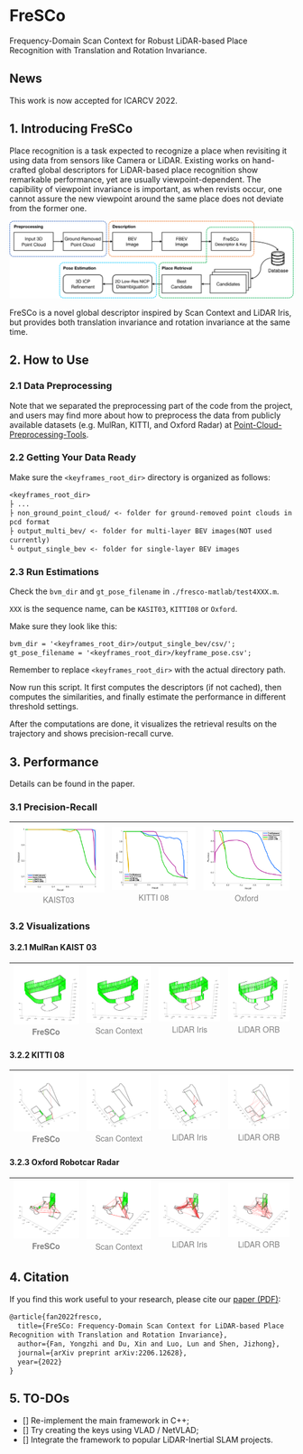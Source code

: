# FreSCo
Frequency-Domain Scan Context for Robust LiDAR-based Place Recognition with Translation and Rotation Invariance.

## News
This work is now accepted for ICARCV 2022. 

## 1. Introducing FreSCo
Place recognition is a task expected to recognize a place when revisiting it using data from sensors like Camera or LiDAR. Existing works on hand-crafted global descriptors for LiDAR-based place recognition show remarkable performance, yet are usually viewpoint-dependent. The capibility of viewpoint invariance is important, as when revists occur, one cannot assure the new viewpoint around the same place does not deviate from the former one. 

![](./results_preview/algorithm_workflow.svg)

FreSCo is a novel global descriptor inspired by Scan Context and LiDAR Iris, but provides both translation invariance and rotation invariance at the same time. 


## 2. How to Use
### 2.1 Data Preprocessing
Note that we separated the preprocessing part of the code from the project, and users may find more about how to preprocess the data from publicly available datasets (e.g. MulRan, KITTI, and Oxford Radar) at [Point-Cloud-Preprocessing-Tools](https://github.com/soytony/Point-Cloud-Preprocessing-Tools).

### 2.2 Getting Your Data Ready
Make sure the `<keyframes_root_dir>` directory is organized as follows: 
```
<keyframes_root_dir>
├ ... 
├ non_ground_point_cloud/ <- folder for ground-removed point clouds in pcd format
├ output_multi_bev/ <- folder for multi-layer BEV images(NOT used currently)
└ output_single_bev <- folder for single-layer BEV images
```

### 2.3 Run Estimations
Check the `bvm_dir` and `gt_pose_filename` in `./fresco-matlab/test4XXX.m`. 

`XXX` is the sequence name, can be `KASIT03`, `KITTI08` or `Oxford`. 

Make sure they look like this:
```
bvm_dir = '<keyframes_root_dir>/output_single_bev/csv/';
gt_pose_filename = '<keyframes_root_dir>/keyframe_pose.csv';

```
Remember to replace `<keyframes_root_dir>` with the actual directory path.

Now run this script. It first computes the descriptors (if not cached), then computes the similarities, and finally estimate the performance in different threshold settings. 

After the computations are done, it visualizes the retrieval results on the trajectory and shows precision-recall curve. 

## 3. Performance
Details can be found in the paper. 
### 3.1 Precision-Recall

<img src="./results_preview/pr_on_KAIST03.svg" width=300 /> <br> <div align="center" style="center;font-size:14px;color:#808080;font-family:'Helvetica Neue';font-weight:400">KAIST03</div> | <img src="./results_preview/pr_on_KITTI08.svg" width=300 /> <br> <div align="center" style="font-size:14px;color:#808080;font-family:'Helvetica Neue';font-weight:400">KITTI 08</div> | <img src="./results_preview/pr_on_Oxford_01-11-13-24.svg" width=300 /><br><div align="center" style="font-size:14px;color:#808080;font-family:'Helvetica Neue';font-weight:400">Oxford</div>
---|---|---

### 3.2 Visualizations
#### 3.2.1 MulRan KAIST 03

<img src="./results_preview/viz_fresco_KAIST03.svg" width=300 /> <br> <div align="center" style="justify-content:center;font-size:14px;color:#808080;font-family:'Helvetica Neue';font-weight:700">FreSCo</div> | <img src="./results_preview/viz_scancontext_KAIST03.svg" width=300 /> <br> <div align="center" style="font-size:14px;color:#808080;font-family:'Helvetica Neue';font-weight:400">Scan Context</div> | <img src="./results_preview/viz_lidariris_KAIST03.svg" width=300 /> <br> <div align="center" style="font-size:14px;color:#808080;font-family:'Helvetica Neue';font-weight:400">LiDAR Iris</div> | <img src="./results_preview/viz_lidarorb_KAIST03.svg" width=300 /> <br> <div align="center" style="font-size:14px;color:#808080;font-family:'Helvetica Neue';font-weight:400">LiDAR ORB</div>
---|---|---|---


#### 3.2.2 KITTI 08

<img src="./results_preview/viz_fresco_KITTI08.svg" width=300 /> <br> <div align="center" style="font-size:14px;color:#808080;font-family:'Helvetica Neue';font-weight:700">FreSCo</div> | <img src="./results_preview/viz_scancontext_KITTI08.svg" width=300 /> <br> <div align="center" style="font-size:14px;color:#808080;font-family:'Helvetica Neue';font-weight:400">Scan Context</div> | <img src="./results_preview/viz_lidariris_KITTI08.svg" width=300 /> <br> <div align="center" style="font-size:14px;color:#808080;font-family:'Helvetica Neue';font-weight:400">LiDAR Iris</div> | <img src="./results_preview/viz_lidarorb_KITTI08.svg" width=300 /> <br> <div align="center" style="font-size:14px;color:#808080;font-family:'Helvetica Neue';font-weight:400">LiDAR ORB</div>
---|---|---|---

#### 3.2.3 Oxford Robotcar Radar

<img src="./results_preview/viz_fresco_Oxford.svg" width=300 /><br><div align="center" style="font-size:14px;color:#808080;font-family:'Helvetica Neue';font-weight:700">FreSCo</div> | <img src="./results_preview/viz_scancontext_Oxford.svg" width=300 /> <br> <div align="center" style="font-size:14px;color:#808080;font-family:'Helvetica Neue';font-weight:400">Scan Context</div> | <img src="./results_preview/viz_lidariris_Oxford.svg" width=300 /> <br> <div align="center" style="font-size:14px;color:#808080;font-family:'Helvetica Neue';font-weight:400">LiDAR Iris</div> | <img src="./results_preview/viz_lidarorb_Oxford.svg" width=300 /> <br> <div align="center" style="font-size:14px;color:#808080;font-family:'Helvetica Neue';font-weight:400">LiDAR ORB</div>
---|---|---|---


## 4. Citation
If you find this work useful to your research, please cite our [paper (PDF)](https://arxiv.org/abs/2206.12628): 
```
@article{fan2022fresco,
  title={FreSCo: Frequency-Domain Scan Context for LiDAR-based Place Recognition with Translation and Rotation Invariance},
  author={Fan, Yongzhi and Du, Xin and Luo, Lun and Shen, Jizhong},
  journal={arXiv preprint arXiv:2206.12628},
  year={2022}
}
```

## 5. TO-DOs
- [] Re-implement the main framework in C++; 
- [] Try creating the keys using VLAD / NetVLAD; 
- [] Integrate the framework to popular LiDAR-Inertial SLAM projects. 
